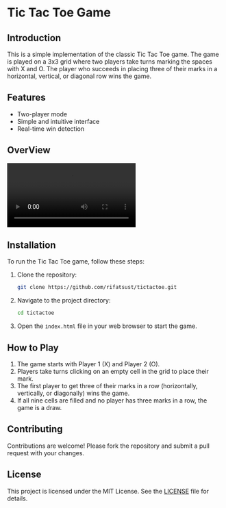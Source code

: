 # Tic Tac Toe Game

## Introduction
This is a simple implementation of the classic Tic Tac Toe game. The game is played on a 3x3 grid where two players take turns marking the spaces with X and O. The player who succeeds in placing three of their marks in a horizontal, vertical, or diagonal row wins the game.

## Features
- Two-player mode
- Simple and intuitive interface
- Real-time win detection

## OverView

<video controls src="Screen Recording 2025-01-29 191055-1.mp4" title="Title"></video>

## Installation
To run the Tic Tac Toe game, follow these steps:

1. Clone the repository:
    ```bash
    git clone https://github.com/rifatsust/tictactoe.git
    ```
2. Navigate to the project directory:
    ```bash
    cd tictactoe
    ```
3. Open the `index.html` file in your web browser to start the game.

## How to Play
1. The game starts with Player 1 (X) and Player 2 (O).
2. Players take turns clicking on an empty cell in the grid to place their mark.
3. The first player to get three of their marks in a row (horizontally, vertically, or diagonally) wins the game.
4. If all nine cells are filled and no player has three marks in a row, the game is a draw.



## Contributing
Contributions are welcome! Please fork the repository and submit a pull request with your changes.

## License
This project is licensed under the MIT License. See the [LICENSE](LICENSE) file for details.

